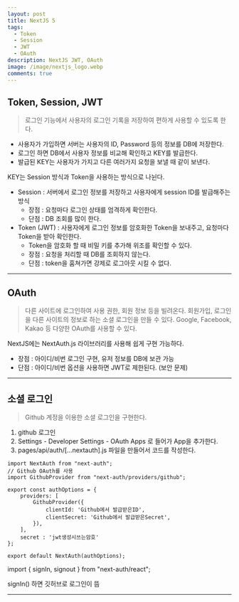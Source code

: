 ```yaml
---
layout: post
title: NextJS 5
tags:
  - Token
  - Session
  - JWT
  - OAuth
description: NextJS JWT, OAuth
image: /image/nextjs_logo.webp
comments: true
---
```


## Token, Session, JWT

> 로그인 기능에서 사용자의 로그인 기록을 저장하여 편하게 사용할 수 있도록 한다.

- 사용자가 가입하면 서버는 사용자의 ID, Password 등의 정보를 DB에 저장한다.
- 로그인 하면 DB에서 사용자 정보를 비교해 확인하고 KEY를 발급한다.
- 발급된 KEY는 사용자가 가지고 다른 여러가지 요청을 보낼 때 같이 보낸다.


KEY는 Session 방식과 Token을 사용하는 방식으로 나뉜다.
- Session : 서버에서 로그인 정보를 저장하고 사용자에게 session ID를 발급해주는 방식
	- 장점 : 요청마다 로그인 상태를 엄격하게 확인한다.
	- 단점 : DB 조회를 많이 한다.
- Token (JWT) : 사용자에게 로그인 정보를 암호화한 Token을 보내주고, 요청마다 Token을 받아 확인한다.
	- Token을 암호화 할 때 비밀 키를 추가해 위조를 확인할 수 있다.
	- 장점 : 요청을 처리할 때 DB를 조회하지 않는다.
	- 단점 : token을 훔쳐가면 강제로 로그아웃 시킬 수 없다.

---

## OAuth

> 다른 사이트에 로그인하여 사용 권한, 회원 정보 등을 빌려온다.
> 회원가입, 로그인을 다른 사이트의 정보로 하는 소셜 로그인을 만들 수 있다.
> Google, Facebook, Kakao 등 다양한 OAuth를 사용할 수 있다.

NextJS에는 NextAuth.js 라이브러리를 사용해 쉽게 구현 가능하다.
- 장점 : 아이디/비번 로그인 구현, 유저 정보를 DB에 보관 가능
- 단점 : 아이디/비번 옵션을 사용하면 JWT로 제한된다. (보안 문제)

---

## 소셜 로그인

> Github 계정을 이용한 소셜 로그인을 구현한다.

1. github 로그인
2. Settings - Developer Settings - OAuth Apps 로 들어가  App을 추가한다.
3. pages/api/auth/\[...nextauth].js 파일을 만들어서 코드를 작성한다.


```
import NextAuth from "next-auth";
// Github OAuth를 사용
import GithubProvider from "next-auth/providers/github";

export const authOptions = {
	providers: [
		GithubProvider({  
			clientId: 'Github에서 발급받은ID', 
			clientSecret: 'Github에서 발급받은Secret',
		}),
	],
	secret : 'jwt생성시쓰는암호'
};

export default NextAuth(authOptions);
```
  

import { signIn, signout } from "next-auth/react";

signIn() 하면 깃허브로 로그인이 뜸


---
